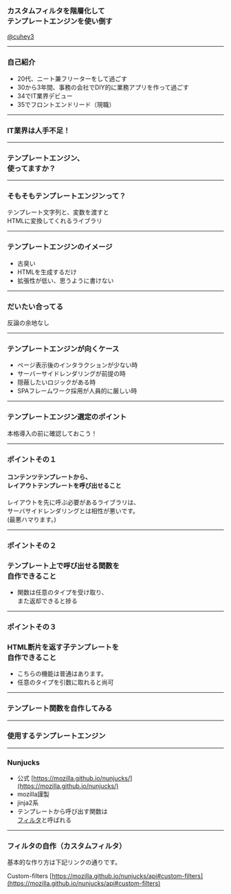 ### カスタムフィルタを階層化して<br>テンプレートエンジンを使い倒す
[@cuhey3](http://twitter.com/cuhey3)

---

### 自己紹介
- 20代、ニート兼フリーターをして過ごす
- 30から3年間、事務の会社でDIY的に業務アプリを作って過ごす
- 34でIT業界デビュー
- 35でフロントエンドリード（現職）

---

### IT業界は人手不足！

---

### テンプレートエンジン、<br>使ってますか？

---

### そもそもテンプレートエンジンって？

テンプレート文字列と、変数を渡すと<br>HTMLに変換してくれるライブラリ

---

### テンプレートエンジンのイメージ

- 古臭い
- HTMLを生成するだけ
- 拡張性が低い、思うように書けない

---

### だいたい合ってる

反論の余地なし

---

### テンプレートエンジンが向くケース

- ページ表示後のインタラクションが少ない時
- サーバーサイドレンダリングが前提の時
 - 隠蔽したいロジックがある時
- SPAフレームワーク採用が人員的に厳しい時

---

### テンプレートエンジン選定のポイント

本格導入の前に確認しておこう！

---

### ポイントその１

#### コンテンツテンプレートから、<br>レイアウトテンプレートを呼び出せること

レイアウトを先に呼ぶ必要があるライブラリは、<br>
サーバサイドレンダリングとは相性が悪いです。<br>
(最悪ハマります。)

---

### ポイントその２

### テンプレート上で呼び出せる関数を<br>自作できること

- 関数は任意のタイプを受け取り、<br>また返却できると捗る

---

### ポイントその３

### HTML断片を返す子テンプレートを<br>自作できること

- こちらの機能は普通はあります。
- 任意のタイプを引数に取れると尚可

---

### テンプレート関数を自作してみる

---

### 使用するテンプレートエンジン

---

### Nunjucks
- 公式 [https://mozilla.github.io/nunjucks/](https://mozilla.github.io/nunjucks/)
- mozilla謹製
- jinja2系
- テンプレートから呼び出す関数は<br>[フィルタ](https://mozilla.github.io/nunjucks/templating.html#filters)と呼ばれる

--- 

### フィルタの自作（カスタムフィルタ）

基本的な作り方は下記リンクの通りです。

Custom-filters [https://mozilla.github.io/nunjucks/api#custom-filters](https://mozilla.github.io/nunjucks/api#custom-filters)
